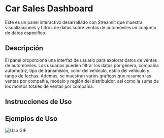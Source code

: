# Car Sales Dashboard

Este es un panel interactivo desarrollado con Streamlit que muestra visualizaciones y filtros de datos sobre ventas de automóviles un conjunto de datos especifico.

## Descripción

El panel proporciona una interfaz de usuario para explorar datos de ventas de automóviles. Los usuarios pueden filtrar los datos por género, compañía automotriz, tipo de transmisión, color del vehículo, estilo del vehículo y rango de fechas. Además, se muestran varios gráficos que resumen las ventas por compañía, modelo y región del distribuidor, así como la suma de los montos totales de ventas por compañía.

## Instrucciones de Uso


## Ejemplos de Uso

<p align="left">
  <img src="Example.gif" alt="Uso GIF">
</p>
